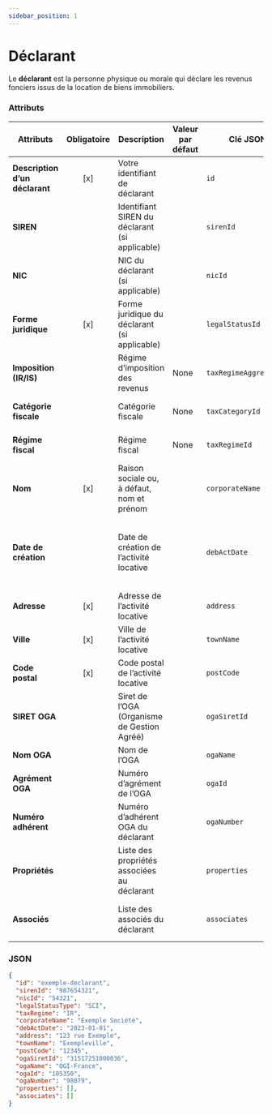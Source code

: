 ```yaml
---
sidebar_position: 1
---
```


# Déclarant

Le **déclarant** est la personne physique ou morale qui déclare les revenus fonciers issus de la location de biens immobiliers.

### Attributs

| **Attributs**                  | **Obligatoire** | **Description**                                | **Valeur par défaut** | **Clé JSON**           | **Domaine de validité**                                                         |
| ------------------------------ | :-------------: | ---------------------------------------------- | --------------------- | ---------------------- | ------------------------------------------------------------------------------- |
| **Description d’un déclarant** |       [x]       | Votre identifiant de déclarant                 |                       | `id`                   | Clé d'identification unique (chaîne de caractères)                              |
| **SIREN**                      |                 | Identifiant SIREN du déclarant (si applicable) |                       | `sirenId`              | Chaîne de caractères (9 caractères)                                             |
| **NIC**                        |                 | NIC du déclarant (si applicable)               |                       | `nicId`                | Chaîne de caractères (5 caractères)                                             |
| **Forme juridique**            |       [x]       | Forme juridique du déclarant (si applicable)   |                       | `legalStatusId`        | Identifiant des statuts ([annexe](/docs/loaders/annexes/statuts-juridiques))    |
| **Imposition (IR/IS)**         |                 | Régime d’imposition des revenus                | None                  | `taxRegimeAggregation` | `IR` (impôt sur le revenu), `IS` (impôt sur les sociétés)                       |
| **Catégorie fiscale**          |                 | Catégorie fiscale                              | None                  | `taxCategoryId`        | Identifiant des statuts ([annexe](/docs/loaders/annexes/categories-fiscales))   |
| **Régime fiscal**              |                 | Régime fiscal                                 | None                  | `taxRegimeId`          | Identifiant des statuts ([annexe](/docs/loaders/annexes/regimes-fiscaux-aggreagation))       |
| **Nom**                        |       [x]       | Raison sociale ou, à défaut, nom et prénom     |                       | `corporateName`        | Chaîne de caractères                                                            |
| **Date de création**           |                 | Date de création de l’activité locative        |                       | `debActDate`           | Chaîne de caractères (en l'absence de fuseau horaire, Paris/France est utilisé) |
| **Adresse**                    |       [x]       | Adresse de l’activité locative                 |                       | `address`              | Chaîne de caractères                                                            |
| **Ville**                      |       [x]       | Ville de l’activité locative                   |                       | `townName`             | Chaîne de caractères                                                            |
| **Code postal**                |       [x]       | Code postal de l’activité locative             |                       | `postCode`             | Chaîne de caractères                                                            |
| **SIRET OGA**                  |                 | Siret de l’OGA (Organisme de Gestion Agréé)    |                       | `ogaSiretId`           | Chaîne de caractères                                                            |
| **Nom OGA**                    |                 | Nom de l’OGA                                   |                       | `ogaName`              | Chaîne de caractères                                                            |
| **Agrément OGA**               |                 | Numéro d’agrément de l’OGA                     |                       | `ogaId`                | Chaîne de caractères                                                            |
| **Numéro adhérent**            |                 | Numéro d’adhérent OGA du déclarant             |                       | `ogaNumber`            | Chaîne de caractères                                                            |
| **Propriétés**                 |                 | Liste des propriétés associées au déclarant    |                       | `properties`           | Tableau d'objets représentant les propriétés                                    |
| **Associés**                   |                 | Liste des associés du déclarant                |                       | `associates`           | Tableau d'objets représentant les associés                                      |

### JSON

```json
{
  "id": "exemple-declarant",
  "sirenId": "987654321",
  "nicId": "54321",
  "legalStatusType": "SCI",
  "taxRegime": "IR",
  "corporateName": "Exemple Société",
  "debActDate": "2023-01-01",
  "address": "123 rue Exemple",
  "townName": "Exempleville",
  "postCode": "12345",
  "ogaSiretId": "31517251000036",
  "ogaName": "OGI-France",
  "ogaId": "105350",
  "ogaNumber": "98079",
  "properties": [],
  "associates": []
}
```
